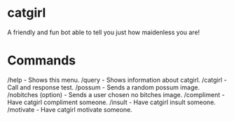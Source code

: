# catgirl
A friendly and fun bot able to tell you just how maidenless you are!

# Commands
/help - Shows this menu.
/query - Shows information about catgirl.
/catgirl - Call and response test.
/possum - Sends a random possum image.
/nobitches (option) - Sends a user chosen no bitches image.
/compliment - Have catgirl compliment someone.
/insult - Have catgirl insult someone.
/motivate - Have catgirl motivate someone.